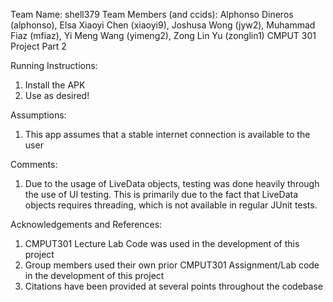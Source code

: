 Team Name: shell379
Team Members (and ccids): Alphonso Dineros (alphonso), Elsa Xiaoyi Chen (xiaoyi9), Joshusa Wong (jyw2), Muhammad Fiaz (mfiaz), Yi Meng Wang (yimeng2), Zong Lin Yu (zonglin1)
CMPUT 301
Project Part 2

Running Instructions:
1. Install the APK
2. Use as desired!

Assumptions:
1. This app assumes that a stable internet connection is available to the user

Comments:
1. Due to the usage of LiveData objects, testing was done heavily through the use of UI testing. This is primarily due to the fact that LiveData objects requires threading, which is not available in regular JUnit tests.

Acknowledgements and References:
1. CMPUT301 Lecture Lab Code was used in the development of this project
2. Group members used their own prior CMPUT301 Assignment/Lab code in the development of this project
2. Citations have been provided at several points throughout the codebase